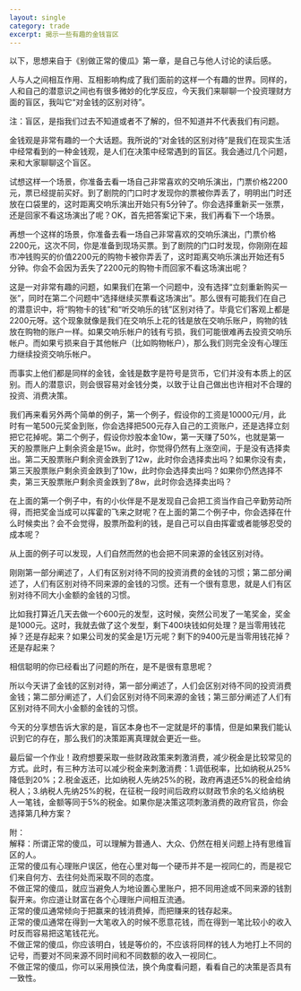 ```yaml
---
layout: single
category: trade
excerpt: 揭示一些有趣的金钱盲区
---  
```


以下，思想来自于《别做正常的傻瓜》第一章，是自己与他人讨论的读后感。  

人与人之间相互作用、互相影响构成了我们面前的这样一个有趣的世界。同样的，人和自己的潜意识之间也有很多微妙的化学反应，今天我们来聊聊一个投资理财方面的盲区，我叫它“对金钱的区别对待”。  

注：盲区，是指我们过去不知道或者不了解的，但不知道并不代表我们有问题。  

金钱观是非常有趣的一个大话题。我所说的“对金钱的区别对待”是我们在现实生活中经常看到的一种金钱观，是人们在决策中经常遇到的盲区。我会通过几个问题，来和大家聊聊这个盲区。  

试想这样一个场景，你准备去看一场自己非常喜欢的交响乐演出，门票价格2200元，票已经提前买好。到了剧院的门口时才发现你的票被你弄丢了，明明出门时还放在口袋里的，这时距离交响乐演出开始只有5分钟了。你会选择重新买一张票，还是回家不看这场演出了呢？OK，首先把答案记下来，我们再看下一个场景。  

再想一个这样的场景，你准备去看一场自己非常喜欢的交响乐演出，门票价格2200元，这次不同，你是准备到现场买票。到了剧院的门口时发现，你刚刚在超市冲钱购买的价值2200元的购物卡被你弄丢了，这时距离交响乐演出开始还有5分钟。你会不会因为丢失了2200元的购物卡而回家不看这场演出呢？  

这是一对非常有趣的问题，如果我们在第一个问题中，没有选择“立刻重新购买一张”，同时在第二个问题中“选择继续买票看这场演出”。那么很有可能我们在自己的潜意识中，将“购物卡的钱”和“听交响乐的钱”区别对待了。毕竟它们客观上都是2200元呀。这个现象就像是我们在交响乐上花的钱是放在交响乐账户，购物的钱放在购物的账户一样。如果交响乐帐户的钱有亏损，我们可能很难再去投资交响乐帐户。而如果亏损来自于其他帐户（比如购物帐户），那么我们则完全没有心理压力继续投资交响乐帐户。  

而事实上他们都是同样的金钱，金钱是数字是符号是货币，它们并没有本质上的区别。而人的潜意识，则会很容易对金钱分类，以致于让自己做出也许相对不合理的投资、消费决策。  

我们再来看另外两个简单的例子，第一个例子，假设你的工资是10000元/月，此时有一笔500元奖金到账，你会选择把500元存入自己的工资账户，还是选择立刻把它花掉呢。第二个例子，假设你炒股本金10w，第一天赚了50%，也就是第一天的股票账户上剩余资金是15w。此时，你觉得仍然有上涨空间，于是没有选择卖出。第二天股票账户剩余资金跌到了12w，此时你会选择卖出吗？如果你没有卖，第三天股票账户剩余资金跌到了10w，此时你会选择卖出吗？如果你仍然选择不卖，第三天股票账户剩余资金跌到了8w，此时你会选择卖出吗？  

在上面的第一个例子中，有的小伙伴是不是发现自己会把工资当作自己辛勤劳动所得，而把奖金当成可以挥霍的飞来之财呢？在上面的第二个例子中，你会选择在什么时候卖出？会不会觉得，股票所盈利的钱，是自己可以自由挥霍或者能够忍受的成本呢？  

从上面的例子可以发现，人们自然而然的也会把不同来源的金钱区别对待。  

刚刚第一部分阐述了，人们有区别对待不同的投资消费的金钱的习惯；第二部分阐述了，人们有区别对待不同来源的金钱的习惯。还有一个很有意思，就是人们有区别对待不同大小金额的金钱的习惯。  

比如我打算近几天去做一个600元的发型，这时候，突然公司发了一笔奖金，奖金是1000元。这时，我就去做了这个发型，剩下400块钱如何处理？是当零用钱花掉？还是存起来？如果公司发的奖金是1万元呢？剩下的9400元是当零用钱花掉？还是存起来？  

相信聪明的你已经看出了问题的所在，是不是很有意思呢？  

所以今天讲了金钱的区别对待，第一部分阐述了，人们会区别对待不同的投资消费金钱；第二部分阐述了，人们会区别对待不同来源的金钱；第三部分阐述了人们有区别对待不同大小金额的金钱的习惯。  

今天的分享想告诉大家的是，盲区本身也不一定就是坏的事情，但是如果我们能认识到它的存在，那么我们的决策距离真理就会更近一些。  

最后留一个作业！政府想要采取一些财政政策来刺激消费，减少税金是比较常见的方式。此时，有三种方法可以减少税金来刺激消费：1.调低税率，比如纳税从25%降低到20%；2.税金返还，比如纳税人先纳25%的税，政府再退还5%的税金给纳税人；3.纳税人先纳25%的税，在征税一段时间后政府以财政节余的名义给纳税人一笔钱，金额等同于5%的税金。如果你是决策这项刺激消费的政府官员，你会选择第几种方案？  


附：  
解释：所谓正常的傻瓜，可以理解为普通人、大众、仍然在相关问题上持有思维盲区的人。  
正常的傻瓜有心理账户误区，他在心里对每一个硬币并不是一视同仁的，而是视它们来自何方、去往何处而采取不同的态度。  
不做正常的傻瓜，就应当避免人为地设置心里账户，把不同用途或不同来源的钱割裂开来。你应道让财富在各个心理账户间相互流通。  
正常的傻瓜通常倾向于把赢来的钱消费掉，而把赚来的钱存起来。  
正常的傻瓜通常在得到一大笔收入的时候不愿意花钱，而在得到一笔比较小的收入时反而容易把这笔钱花光。  
不做正常的傻瓜，你应该明白，钱是等价的，不应该将同样的钱人为地打上不同的记号，而要对不同来源不同时间和不同数额的收入一视同仁。  
不做正常的傻瓜，你可以采用换位法，换个角度看问题，看看自己的决策是否具有一致性。
